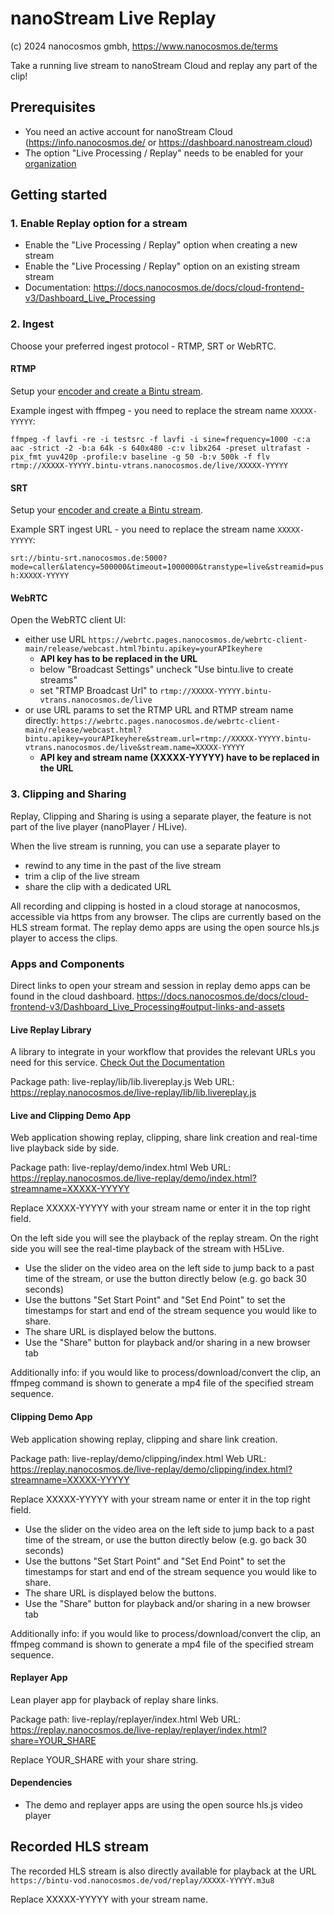 # nanoStream Live Replay
(c) 2024 nanocosmos gmbh, https://www.nanocosmos.de/terms

Take a running live stream to nanoStream Cloud and replay any part of the clip!

## Prerequisites

- You need an active account for nanoStream Cloud (https://info.nanocosmos.de/ or https://dashboard.nanostream.cloud)
- The option "Live Processing / Replay" needs to be enabled for your [organization](https://dashboard.nanostream.cloud/organisation)

## Getting started

### 1. Enable Replay option for a stream
- Enable the "Live Processing / Replay" option when creating a new stream
- Enable the "Live Processing / Replay" option on an existing stream stream
- Documentation: https://docs.nanocosmos.de/docs/cloud-frontend-v3/Dashboard_Live_Processing

### 2. Ingest

Choose your preferred ingest protocol - RTMP, SRT or WebRTC.

#### RTMP

Setup your [encoder and create a Bintu stream](https://docs.nanocosmos.de/docs/cloud/cloud_getting_started).

Example ingest with ffmpeg - you need to replace the stream name `XXXXX-YYYYY`:

`ffmpeg -f lavfi -re -i testsrc -f lavfi -i sine=frequency=1000 -c:a aac -strict -2 -b:a 64k -s 640x480 -c:v libx264 -preset ultrafast -pix_fmt yuv420p -profile:v baseline -g 50 -b:v 500k -f flv rtmp://XXXXX-YYYYY.bintu-vtrans.nanocosmos.de/live/XXXXX-YYYYY`

#### SRT

Setup your [encoder and create a Bintu stream](https://docs.nanocosmos.de/docs/cloud/srt_ingest).

Example SRT ingest URL - you need to replace the stream name `XXXXX-YYYYY`:

`srt://bintu-srt.nanocosmos.de:5000?mode=caller&latency=500000&timeout=1000000&transtype=live&streamid=push:XXXXX-YYYYY`

#### WebRTC

Open the WebRTC client UI:

- either use URL `https://webrtc.pages.nanocosmos.de/webrtc-client-main/release/webcast.html?bintu.apikey=yourAPIkeyhere`
  - **API key has to be replaced in the URL**
  - below "Broadcast Settings" uncheck "Use bintu.live to create streams"
  - set "RTMP Broadcast Url" to `rtmp://XXXXX-YYYYY.bintu-vtrans.nanocosmos.de/live`
- or use URL params to set the RTMP URL and RTMP stream name directly: `https://webrtc.pages.nanocosmos.de/webrtc-client-main/release/webcast.html?bintu.apikey=yourAPIkeyhere&stream.url=rtmp://XXXXX-YYYYY.bintu-vtrans.nanocosmos.de/live&stream.name=XXXXX-YYYYY`
  - **API key and stream name (XXXXX-YYYYY) have to be replaced in the URL**

### 3. Clipping and Sharing

Replay, Clipping and Sharing is using a separate player, the feature is not part of the live player (nanoPlayer / HLive).

When the live stream is running, you can use a separate player to

- rewind to any time in the past of the live stream
- trim a clip of the live stream
- share the clip with a dedicated URL

All recording and clipping is hosted in a cloud storage at nanocosmos, accessible via https from any browser.
The clips are currently based on the HLS stream format.
The replay demo apps are using the open source hls.js player to access the clips.

### Apps and Components

Direct links to open your stream and session in replay demo apps can be found in the cloud dashboard.
https://docs.nanocosmos.de/docs/cloud-frontend-v3/Dashboard_Live_Processing#output-links-and-assets 

#### Live Replay Library

A library to integrate in your workflow that provides the relevant URLs you need for this service.
[Check Out the Documentation](live-replay/api.md)

Package path: live-replay/lib/lib.livereplay.js
Web URL: https://replay.nanocosmos.de/live-replay/lib/lib.livereplay.js

#### Live and Clipping Demo App

Web application showing replay, clipping, share link creation and real-time live playback side by side.

Package path: live-replay/demo/index.html
Web URL: https://replay.nanocosmos.de/live-replay/demo/index.html?streamname=XXXXX-YYYYY

Replace XXXXX-YYYYY with your stream name or enter it in the top right field.

On the left side you will see the playback of the replay stream.
On the right side you will see the real-time playback of the stream with H5Live.

- Use the slider on the video area on the left side to jump back to a past time of the stream, or use the button directly below (e.g. go back 30 seconds)
- Use the buttons "Set Start Point" and "Set End Point" to set the timestamps for start and end of the stream sequence you would like to share.
- The share URL is displayed below the buttons.
- Use the "Share" button for playback and/or sharing in a new browser tab

Additionally info: if you would like to process/download/convert the clip, an ffmpeg command is shown to generate a mp4 file of the specified stream sequence.

#### Clipping Demo App

Web application showing replay, clipping and share link creation.

Package path: live-replay/demo/clipping/index.html
Web URL: https://replay.nanocosmos.de/live-replay/demo/clipping/index.html?streamname=XXXXX-YYYYY

Replace XXXXX-YYYYY with your stream name or enter it in the top right field.

- Use the slider on the video area on the left side to jump back to a past time of the stream, or use the button directly below (e.g. go back 30 seconds)
- Use the buttons "Set Start Point" and "Set End Point" to set the timestamps for start and end of the stream sequence you would like to share.
- The share URL is displayed below the buttons.
- Use the "Share" button for playback and/or sharing in a new browser tab

Additionally info: if you would like to process/download/convert the clip, an ffmpeg command is shown to generate a mp4 file of the specified stream sequence.

#### Replayer App

Lean player app for playback of replay share links.

Package path: live-replay/replayer/index.html
Web URL: https://replay.nanocosmos.de/live-replay/replayer/index.html?share=YOUR_SHARE

Replace YOUR_SHARE with your share string.

#### Dependencies

- The demo and replayer apps are using the open source hls.js video player

## Recorded HLS stream

The recorded HLS stream is also directly available for playback at the URL
`https://bintu-vod.nanocosmos.de/vod/replay/XXXXX-YYYYY.m3u8`

Replace XXXXX-YYYYY with your stream name.
